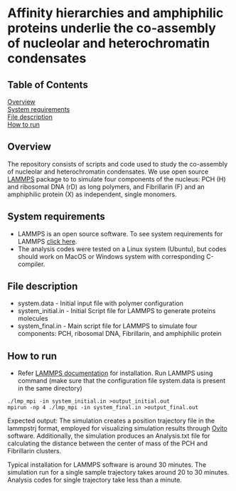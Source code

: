 # Affinity hierarchies and amphiphilic proteins underlie the co-assembly of nucleolar and heterochromatin condensates

## Table of Contents  
[Overview](#overview)  
[System requirements](#system-requirements)  
[File description](#file-description)  
[How to run](#how-to-run)  

## Overview
The repository consists of scripts and code used to study the co-assembly of nucleolar and heterochromatin condensates. We use open source [LAMMPS](https://www.lammps.org/) package to to simulate four components of the nucleus: PCH (H) and ribosomal DNA (rD) as long polymers, and Fibrillarin (F) and an amphiphilic protein (X) as independent, single monomers.  
## System requirements
- LAMMPS is an open source software. To see system requirements for LAMMPS [click here](https://docs.lammps.org/Install.html).
- The analysis codes were tested on a Linux system (Ubuntu), but codes should work on MacOS or Windows system with corresponding C-compiler.


## File description
- system.data           - Initial input file with polymer configuration
- system_initial.in     - Initial Script file for LAMMPS to generate proteins molecules 
- system_final.in       - Main script file for LAMMPS to simulate four components: PCH, ribosomal DNA, Fibrillarin, and amphiphilic protein


## How to run
- Refer [LAMMPS documentation](https://docs.lammps.org/Install.html) for installation. Run LAMMPS using command (make sure that the configuration file system.data is present in the same directory)
```
./lmp_mpi -in system_initial.in >output_initial.out
mpirun -np 4 ./lmp_mpi -in system_final.in >output_final.out
```

Expected output: The simulation creates a position trajectory file in the lammpstrj format, employed for visualizing simulation results through [Ovito](https://www.ovito.org/) software. Additionally, the simulation produces an Analysis.txt file for calculating the distance between the center of mass of the PCH and Fibrillarin clusters.


Typical installation for LAMMPS software is around 30 minutes. The simulation run for a single sample trajectory takes around 20 to 30 minutes. Analysis codes for single trajectory take less than a minute.
